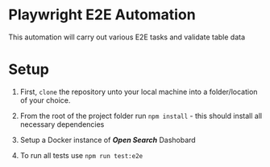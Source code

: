 # Playwright E2E Automation

This automation will carry out various E2E tasks and validate table data

# Setup

1. First, `clone` the repository unto your local machine into a folder/location of your choice.

2. From the root of the project folder run `npm install` - this should install all necessary dependencies

3. Setup a Docker instance of ***Open Search*** Dashobard

3. To run all tests use `npm run test:e2e`
